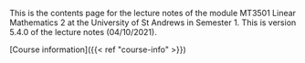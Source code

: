 This is the contents page for the lecture notes of the module MT3501 Linear
Mathematics 2 at the University of St Andrews in Semester 1. This is version
5.4.0 of the lecture notes (04/10/2021).

[Course information]({{< ref "course-info" >}})

